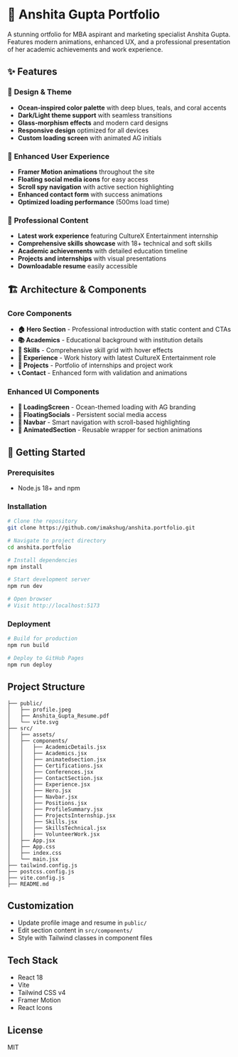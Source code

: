 
# 🌊 Anshita Gupta Portfolio

A stunning ortfolio for MBA aspirant and marketing specialist Anshita Gupta. Features modern animations, enhanced UX, and a professional presentation of her academic achievements and work experience.

## ✨ Features

### 🎨 **Design & Theme**
- **Ocean-inspired color palette** with deep blues, teals, and coral accents
- **Dark/Light theme support** with seamless transitions
- **Glass-morphism effects** and modern card designs
- **Responsive design** optimized for all devices
- **Custom loading screen** with animated AG initials

### 🚀 **Enhanced User Experience**
- **Framer Motion animations** throughout the site
- **Floating social media icons** for easy access
- **Scroll spy navigation** with active section highlighting
- **Enhanced contact form** with success animations
- **Optimized loading performance** (500ms load time)

### 💼 **Professional Content**
- **Latest work experience** featuring CultureX Entertainment internship
- **Comprehensive skills showcase** with 18+ technical and soft skills
- **Academic achievements** with detailed education timeline
- **Projects and internships** with visual presentations
- **Downloadable resume** easily accessible

## 🏗️ **Architecture & Components**

### **Core Components**
- **🏠 Hero Section** - Professional introduction with static content and CTAs
- **📚 Academics** - Educational background with institution details
- **🎯 Skills** - Comprehensive skill grid with hover effects
- **💼 Experience** - Work history with latest CultureX Entertainment role
- **🚀 Projects** - Portfolio of internships and project work
- **📞 Contact** - Enhanced form with validation and animations

### **Enhanced UI Components**
- **🌊 LoadingScreen** - Ocean-themed loading with AG branding
- **🔗 FloatingSocials** - Persistent social media access
- **🧭 Navbar** - Smart navigation with scroll-based highlighting
- **📱 AnimatedSection** - Reusable wrapper for section animations

## 🚀 **Getting Started**

### **Prerequisites**
- Node.js 18+ and npm

### **Installation**
```bash
# Clone the repository
git clone https://github.com/imakshug/anshita.portfolio.git

# Navigate to project directory
cd anshita.portfolio

# Install dependencies
npm install

# Start development server
npm run dev

# Open browser
# Visit http://localhost:5173
```

### **Deployment**
```bash
# Build for production
npm run build

# Deploy to GitHub Pages
npm run deploy
```

## Project Structure
```
├── public/
│   ├── profile.jpeg
│   ├── Anshita_Gupta_Resume.pdf
│   └── vite.svg
├── src/
│   ├── assets/
│   ├── components/
│   │   ├── AcademicDetails.jsx
│   │   ├── Academics.jsx
│   │   ├── animatedsection.jsx
│   │   ├── Certifications.jsx
│   │   ├── Conferences.jsx
│   │   ├── ContactSection.jsx
│   │   ├── Experience.jsx
│   │   ├── Hero.jsx
│   │   ├── Navbar.jsx
│   │   ├── Positions.jsx
│   │   ├── ProfileSummary.jsx
│   │   ├── ProjectsInternship.jsx
│   │   ├── Skills.jsx
│   │   ├── SkillsTechnical.jsx
│   │   ├── VolunteerWork.jsx
│   ├── App.jsx
│   ├── App.css
│   ├── index.css
│   └── main.jsx
├── tailwind.config.js
├── postcss.config.js
├── vite.config.js
├── README.md
```

## Customization
- Update profile image and resume in `public/`
- Edit section content in `src/components/`
- Style with Tailwind classes in component files

## Tech Stack
- React 18
- Vite
- Tailwind CSS v4
- Framer Motion
- React Icons

## License
MIT
